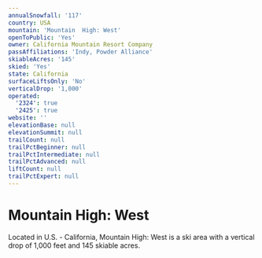 ```yaml
---
annualSnowfall: '117'
country: USA
mountain: 'Mountain  High: West'
openToPublic: 'Yes'
owner: California Mountain Resort Company
passAffiliations: 'Indy, Powder Alliance'
skiableAcres: '145'
skied: 'Yes'
state: California
surfaceLiftsOnly: 'No'
verticalDrop: '1,000'
operated:
  '2324': true
  '2425': true
website: ''
elevationBase: null
elevationSummit: null
trailCount: null
trailPctBeginner: null
trailPctIntermediate: null
trailPctAdvanced: null
liftCount: null
trailPctExpert: null
---
```



# Mountain  High: West

Located in U.S. - California, Mountain  High: West is a ski area with a vertical drop of 1,000 feet and 145 skiable acres.
